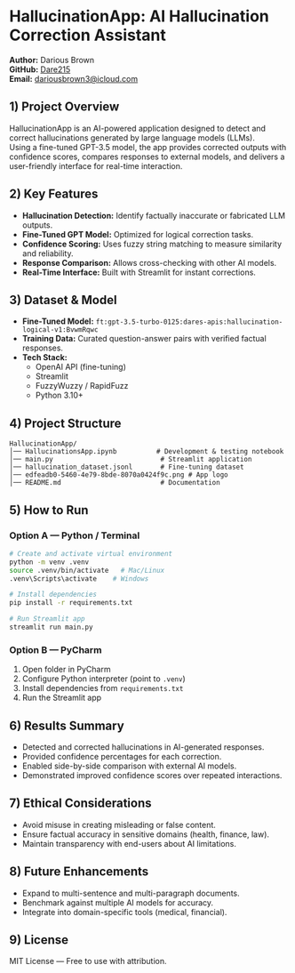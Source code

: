 # HallucinationApp: AI Hallucination Correction Assistant

**Author:** Darious Brown  
**GitHub:** [Dare215](https://github.com/Dare215)  
**Email:** dariousbrown3@icloud.com  

## 1) Project Overview
HallucinationApp is an AI-powered application designed to detect and correct hallucinations generated by large language models (LLMs).  
Using a fine-tuned GPT-3.5 model, the app provides corrected outputs with confidence scores, compares responses to external models, and delivers a user-friendly interface for real-time interaction.

## 2) Key Features
- **Hallucination Detection:** Identify factually inaccurate or fabricated LLM outputs.
- **Fine-Tuned GPT Model:** Optimized for logical correction tasks.
- **Confidence Scoring:** Uses fuzzy string matching to measure similarity and reliability.
- **Response Comparison:** Allows cross-checking with other AI models.
- **Real-Time Interface:** Built with Streamlit for instant corrections.

## 3) Dataset & Model
- **Fine-Tuned Model:** `ft:gpt-3.5-turbo-0125:dares-apis:hallucination-logical-v1:BvwmRqwc`
- **Training Data:** Curated question-answer pairs with verified factual responses.
- **Tech Stack:**  
  - OpenAI API (fine-tuning)  
  - Streamlit  
  - FuzzyWuzzy / RapidFuzz  
  - Python 3.10+

## 4) Project Structure
```
HallucinationApp/
│── HallucinationsApp.ipynb          # Development & testing notebook
│── main.py                           # Streamlit application
│── hallucination_dataset.jsonl       # Fine-tuning dataset
│── edfeadb0-5460-4e79-8bde-8070a0424f9c.png # App logo
│── README.md                         # Documentation
```

## 5) How to Run

### Option A — Python / Terminal
```bash
# Create and activate virtual environment
python -m venv .venv
source .venv/bin/activate   # Mac/Linux
.venv\Scripts\activate    # Windows

# Install dependencies
pip install -r requirements.txt

# Run Streamlit app
streamlit run main.py
```

### Option B — PyCharm
1. Open folder in PyCharm  
2. Configure Python interpreter (point to `.venv`)  
3. Install dependencies from `requirements.txt`  
4. Run the Streamlit app

## 6) Results Summary
- Detected and corrected hallucinations in AI-generated responses.
- Provided confidence percentages for each correction.
- Enabled side-by-side comparison with external AI models.
- Demonstrated improved confidence scores over repeated interactions.

## 7) Ethical Considerations
- Avoid misuse in creating misleading or false content.
- Ensure factual accuracy in sensitive domains (health, finance, law).
- Maintain transparency with end-users about AI limitations.

## 8) Future Enhancements
- Expand to multi-sentence and multi-paragraph documents.
- Benchmark against multiple AI models for accuracy.
- Integrate into domain-specific tools (medical, financial).

## 9) License
MIT License — Free to use with attribution.
